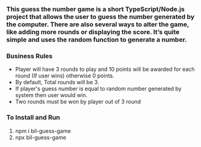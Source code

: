### This guess the number game is a short TypeScript/Node.js project that allows the user to guess the number generated by the computer. There are also several ways to alter the game, like adding more rounds or displaying the score. It’s quite simple and uses the random function to generate a number.

### Business Rules
<ul>
    <li>Player will have 3 rounds to play and 10 points will be awarded for each round (If user wins) otherwise 0 points.</li>
    <li>By default, Total rounds will be 3.</li>
    <li>If player's guess number is equal to random number generated by system then user would win.</li>
    <li>Two rounds must be won by player out of 3 round </li>
</ul>

### To Install  and Run 

<ol>
    <li>npm i bil-guess-game</li>
    <li>npx bil-guess-game</li>
</ol>


